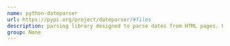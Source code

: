 ```yaml
---
name: python-dateparser
url: https://pypi.org/project/dateparser/#files
description: parsing library designed to parse dates from HTML pages. URL : https://pypi.org/project/dateparser/#files Groups : None
group: None
---
```

